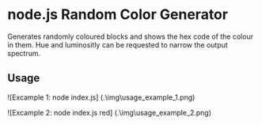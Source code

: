 # node.js Random Color Generator

Generates randomly coloured blocks and shows the hex code of the colour in them.
Hue and luminositly can be requested to narrow the output spectrum.

## Usage

![Excample 1: node index.js] (.\img\usage_example_1.png)

![Excample 2: node index.js red] (.\img\usage_example_2.png)
